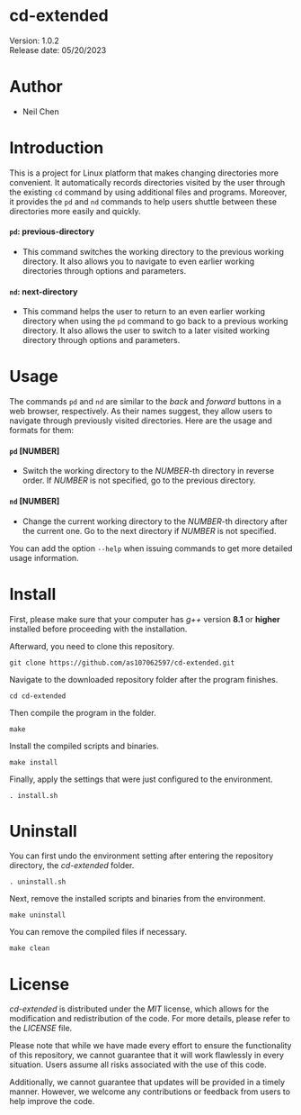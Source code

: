 **cd-extended**
===============
Version: 1.0.2\
Release date: 05/20/2023

Author
======
- Neil Chen

Introduction
============
This is a project for Linux platform that makes changing directories more convenient. It automatically records directories visited by the user through the existing ```cd``` command by using additional files and programs. Moreover, it provides the ```pd``` and ```nd``` commands to help users shuttle between these directories more easily and quickly.

#### **```pd```**: **previous-directory**
- This command switches the working directory to the previous working directory. It also allows you to navigate to even earlier working directories through options and parameters.

#### **```nd```**: **next-directory**
- This command helps the user to return to an even earlier working directory when using the ```pd``` command to go back to a previous working directory. It also allows the user to switch to a later visited working directory through options and parameters.

Usage
=====
The commands ```pd``` and ```nd``` are similar to the *back* and *forward* buttons in a web browser, respectively. As their names suggest, they allow users to navigate through previously visited directories. Here are the usage and formats for them:

#### ```pd``` [NUMBER]
- Switch the working directory to the *NUMBER*-th directory in reverse order. If *NUMBER* is not specified, go to the previous directory.

#### ```nd``` [NUMBER]
- Change the current working directory to the *NUMBER*-th directory after the current one. Go to the next directory if *NUMBER* is not specified.

You can add the option ```--help``` when issuing commands to get more detailed usage information.

Install
=======
First, please make sure that your computer has *g++* version **8.1** or **higher** installed before proceeding with the installation.

Afterward, you need to clone this repository.

    git clone https://github.com/as107062597/cd-extended.git

Navigate to the downloaded repository folder after the program finishes.

    cd cd-extended

Then compile the program in the folder.

    make

Install the compiled scripts and binaries.

    make install

Finally, apply the settings that were just configured to the environment.

    . install.sh

Uninstall
=========
You can first undo the environment setting after entering the repository directory, the *cd-extended* folder.

    . uninstall.sh

Next, remove the installed scripts and binaries from the environment.

    make uninstall

You can remove the compiled files if necessary.

    make clean

License
=======
*cd-extended* is distributed under the *MIT* license, which allows for the modification and redistribution of the code. For more details, please refer to the *LICENSE* file.

Please note that while we have made every effort to ensure the functionality of this repository, we cannot guarantee that it will work flawlessly in every situation. Users assume all risks associated with the use of this code.

Additionally, we cannot guarantee that updates will be provided in a timely manner. However, we welcome any contributions or feedback from users to help improve the code.
